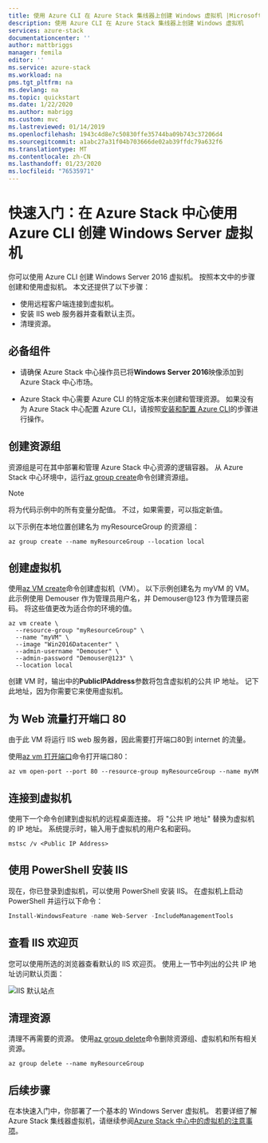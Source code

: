 ```yaml
---
title: 使用 Azure CLI 在 Azure Stack 集线器上创建 Windows 虚拟机 |Microsoft Docs
description: 使用 Azure CLI 在 Azure Stack 集线器上创建 Windows 虚拟机
services: azure-stack
documentationcenter: ''
author: mattbriggs
manager: femila
editor: ''
ms.service: azure-stack
ms.workload: na
pms.tgt_pltfrm: na
ms.devlang: na
ms.topic: quickstart
ms.date: 1/22/2020
ms.author: mabrigg
ms.custom: mvc
ms.lastreviewed: 01/14/2019
ms.openlocfilehash: 1943c4d8e7c50830ffe35744ba09b743c37206d4
ms.sourcegitcommit: a1abc27a31f04b703666de02ab39ffdc79a632f6
ms.translationtype: MT
ms.contentlocale: zh-CN
ms.lasthandoff: 01/23/2020
ms.locfileid: "76535971"
---
```

# <a name="quickstart-create-a-windows-server-virtual-machine-using-azure-cli-in-azure-stack-hub"></a>快速入门：在 Azure Stack 中心使用 Azure CLI 创建 Windows Server 虚拟机

你可以使用 Azure CLI 创建 Windows Server 2016 虚拟机。 按照本文中的步骤创建和使用虚拟机。 本文还提供了以下步骤：

* 使用远程客户端连接到虚拟机。
* 安装 IIS web 服务器并查看默认主页。
* 清理资源。

## <a name="prerequisites"></a>必备组件

* 请确保 Azure Stack 中心操作员已将**Windows Server 2016**映像添加到 Azure Stack 中心市场。

* Azure Stack 中心需要 Azure CLI 的特定版本来创建和管理资源。 如果没有为 Azure Stack 中心配置 Azure CLI，请按照[安装和配置 Azure CLI](azure-stack-version-profiles-azurecli2.md)的步骤进行操作。

## <a name="create-a-resource-group"></a>创建资源组

资源组是可在其中部署和管理 Azure Stack 中心资源的逻辑容器。 从 Azure Stack 中心环境中，运行[az group create](/cli/azure/group#az-group-create)命令创建资源组。

> [!NOTE]
>  将为代码示例中的所有变量分配值。 不过，如果需要，可以指定新值。

以下示例在本地位置创建名为 myResourceGroup 的资源组：

```cli
az group create --name myResourceGroup --location local
```

## <a name="create-a-virtual-machine"></a>创建虚拟机

使用[az VM create](/cli/azure/vm#az-vm-create)命令创建虚拟机（VM）。 以下示例创建名为 myVM 的 VM。 此示例使用 Demouser 作为管理员用户名，并 Demouser@123 作为管理员密码。 将这些值更改为适合你的环境的值。

```cli
az vm create \
  --resource-group "myResourceGroup" \
  --name "myVM" \
  --image "Win2016Datacenter" \
  --admin-username "Demouser" \
  --admin-password "Demouser@123" \
  --location local
```

创建 VM 时，输出中的**PublicIPAddress**参数将包含虚拟机的公共 IP 地址。 记下此地址，因为你需要它来使用虚拟机。

## <a name="open-port-80-for-web-traffic"></a>为 Web 流量打开端口 80

由于此 VM 将运行 IIS web 服务器，因此需要打开端口80到 internet 的流量。

使用[az vm 打开端口](/cli/azure/vm)命令打开端口80：

```cli
az vm open-port --port 80 --resource-group myResourceGroup --name myVM
```

## <a name="connect-to-the-virtual-machine"></a>连接到虚拟机

使用下一个命令创建到虚拟机的远程桌面连接。 将 "公共 IP 地址" 替换为虚拟机的 IP 地址。 系统提示时，输入用于虚拟机的用户名和密码。

```
mstsc /v <Public IP Address>
```

## <a name="install-iis-using-powershell"></a>使用 PowerShell 安装 IIS

现在，你已登录到虚拟机，可以使用 PowerShell 安装 IIS。 在虚拟机上启动 PowerShell 并运行以下命令：

```powershell
Install-WindowsFeature -name Web-Server -IncludeManagementTools
```

## <a name="view-the-iis-welcome-page"></a>查看 IIS 欢迎页

您可以使用所选的浏览器查看默认的 IIS 欢迎页。 使用上一节中列出的公共 IP 地址访问默认页面：

![IIS 默认站点](./media/azure-stack-quick-create-vm-windows-cli/default-iis-website.png)

## <a name="clean-up-resources"></a>清理资源

清理不再需要的资源。 使用[az group delete](/cli/azure/group#az-group-delete)命令删除资源组、虚拟机和所有相关资源。

```cli
az group delete --name myResourceGroup
```

## <a name="next-steps"></a>后续步骤

在本快速入门中，你部署了一个基本的 Windows Server 虚拟机。 若要详细了解 Azure Stack 集线器虚拟机，请继续参阅[Azure Stack 中心中的虚拟机的注意事项](azure-stack-vm-considerations.md)。
